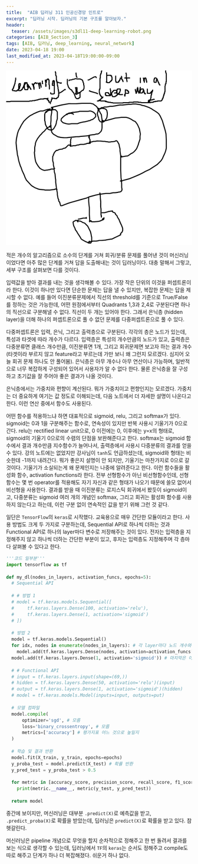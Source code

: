 ```yaml
---
title:  "AIB 딥러닝 311 인공신경망 인트로"
excerpt: "딥러닝 시작. 딥러닝의 기본 구조를 알아보자."
header:
  teaser: /assets/images/s3dl11-deep-learning-robot.png
categories: [AIB_Section_3]
tags: [AIB, 딥러닝, deep_learning, neural_network]
date: 2023-04-18 19:00
last_modified_at: 2023-04-18T19:00:00-09:00
---
```


<p align="center">
  <img src="/assets/images/s3dl11-deep-learning-robot.png" />
</p>

적은 개수의 알고리즘으로 소수의 단계를 거쳐 회귀/분류 문제를 풀어낸 것이 머신러닝이었다면 아주 많은 단계를 거쳐 답을 도출해내는 것이 딥러닝이다. 대충 말해서 그렇고, 세부 구조를 살펴보면 다를 것이다.

입력값을 받아 결과를 내는 것을 생각해볼 수 있다. 가장 작은 단위의 이것을 퍼셉트론이라 한다. 이것이 하나만 있다면 단순한 문제는 답을 낼 수 있지만, 복잡한 문제는 답을 제시할 수 없다. 예를 들어 이진분류문제에서 직선의 threshold를 기준으로 True/False를 정하는 것은 가능한데, 어떤 원점에서부터 Quadrants 1,3과 2,4로 구분된다면 하나의 직선으로 구분해낼 수 없다. 직선이 두 개는 있어야 한다. 그래서 은닉층 (hidden layer)을 더해 하나의 퍼셉트론으로 풀 수 없던 문제를 다중퍼셉트론으로 풀 수 있다.

다중퍼셉트론은 입력, 은닉, 그리고 출력층으로 구분된다. 각각의 층은 노드가 있는데, 특성과 타겟에 따라 개수가 다르다. 입력층은 특성의 개수만큼의 노드가 있고, 출력층은 다중분류면 클래스 개수만큼, 이진분류면 1개, 그리고 회귀문제면 보고자 하는 결과 개수 (타겟이라 부르지 않고 feature라고 부르는데 가만 보니 왜 그런지 모르겠다. 심지어 오늘 회귀 문제 하나도 안 풀어봄). 은닉층은 아무 개수나 아무 연산이나 가능하며, 일반적으로 너무 복잡하게 구성되어 있어서 사용자가 알 수 없다 한다. 물론 은닉층을 잘 구성하고 초기값을 잘 주어야 좋은 결과가 나올 것이다.

은닉층에서는 가중치와 편향이 계산된다. 뭐가 가중치이고 편향인지는 모르겠다. 가중치는 더 중요하게 여기는 값 정도로 이해되는데, 다음 노트에서 더 자세한 설명이 나온다고 한다. 이런 연산 중에서 함수도 사용된다.

어떤 함수를 적용하느냐 하면 대표적으로 sigmoid, relu, 그리고 softmax가 있다. sigmoid는 0과 1을 구분해주는 함수로, 연속성이 있지만 반복 사용시 기울기가 0으로 간다. relu는 rectified linear unit으로, 0 이전에는 0, 이후에는 y=x의 형태로, sigmoid의 기울기 0으로의 수렴의 단점을 보완해준다고 한다. softmax는 sigmoid 함수에서 결과 개수만큼 지수함수가 늘어나서, 출력층에서 사용시 다중분류의 결과를 얻을 수 있다. 강의 노트에는 없었지만 강사님이 `tanh`도 언급하셨는데, sigmoid와 형태는 비슷한데 -1까지 내려간다. 뭐가 좋은지 설명이 안 되지만, 기울기는 마찬가지로 0으로 갈 것이다. 기울기가 소실되는게 왜 문제인지는 나중에 알려준다고 한다. 이런 함수들을 활성화 함수, activation functions라 한다. 전부 선형함수가 아닌 비선형함수인데, 선형함수는 몇 번 operator를 적용해도 자기 자신과 같은 형태가 나오기 때문에 쓸모 없어서 비선형을 사용한다. 결과를 받을 때 이진분류는 로지스틱 회귀에서 봤듯이 sigmoid이고, 다중분류는 sigmoid 여러 개의 개념인 softmax, 그리고 회귀는 활성화 함수를 사용하지 않는다고 하는데, 이런 구분 없이 연속적인 값을 받기 위해 그런 것 같다.

일단은 `TensorFlow`의 `keras`로 시작했다. 교육용으로 매우 간단한 모듈이라고 한다. 사용 방법도 크게 두 가지로 구분하는데, Sequential API로 하나씩 더하는 것과 Functional API로 하나의 layer마다 변수로 저장해주는 것이 있다. 전자는 입력층을 지정해주지 않고 하나씩 더하는 간단한 부분이 있고, 후자는 입력층도 지정해주며 각 층마다 살펴볼 수 있다고 한다.

```python
'''코드 일부분'''
import tensorflow as tf

def my_dl(nodes_in_layers, activation_funcs, epochs=5):
  # Sequential API
  
  # # 방법 1
  # model = tf.keras.models.Sequential([
  #     tf.keras.layers.Dense(100, activation='relu'),
  #     tf.keras.layers.Dense(1, activation='sigmoid')
  # ])

  # 방법 2
  model = tf.keras.models.Sequential()
  for idx, nodes in enumerate(nodes_in_layers): # 각 layer마다 노드 개수와
    model.add(tf.keras.layers.Dense(nodes, activation=activation_funcs[idx])) # 활성화함수 지정
  model.add(tf.keras.layers.Dense(1, activation='sigmoid')) # 마지막은 이진분류 출력

  # # Functional API
  # input = tf.keras.layers.input(shape=(69,))
  # hidden = tf.keras.layers.Dense(50, activation='relu')(input)
  # output = tf.keras.layers.Dense(1, activation='sigmoid')(hidden)
  # model = tf.keras.models.Model(inputs=input, outputs=put)

  # 모델 컴파일
  model.compile(
      optimizer='sgd', # 모름
      loss='binary_crossentropy', # 모름
      metrics=['accuracy'] # 평가지표 어느 것으로 높일지
  )

  # 학습 및 결과 반환
  model.fit(X_train, y_train, epochs=epochs)
  y_proba_test = model.predict(X_test) # 확률 반환
  y_pred_test = y_proba_test > 0.5

  for metric in [accuracy_score, precision_score, recall_score, f1_score]:
    print(metric.__name__, metric(y_test, y_pred_test))
  
  return model
```
중간에 보이지만, 머신러닝은 대부분 `.predict(X)`로 예측값을 받고, `.predict_proba(X)`로 확률을 받았는데, 딥러닝은 `predict(X)`로 확률을 받고 있다. 참 헷갈린다.

머신러닝은 pipeline 개념으로 무엇을 할지 순차적으로 정해주고 한 번 돌려서 결과를 보는 식으로 생각할 수 있는데, 딥러닝에서 `TF`의 `keras`는 순서도 정해주고 compile도 따로 해주고 단계가 하나 더 복잡해졌다. 쉬운거 하나 없다.